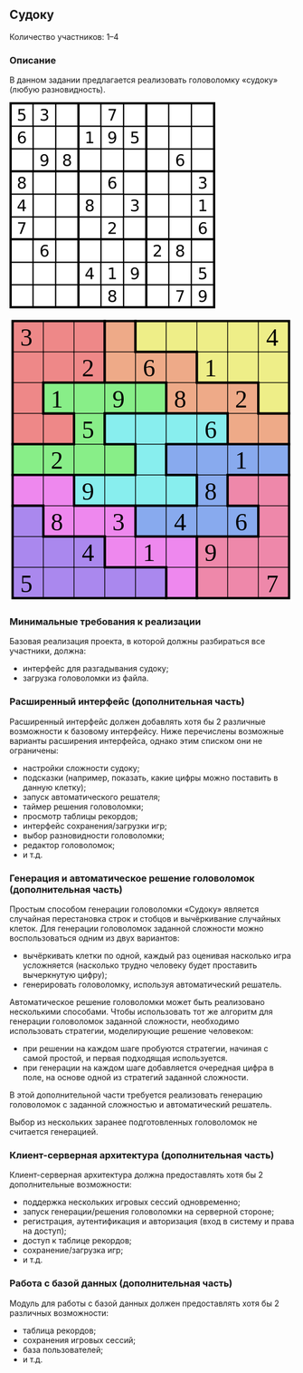 Судоку
--------

Количество участников: 1–4

### Описание

В данном задании предлагается реализовать головоломку «судоку» (любую разновидность).

![Оригинальная головоломка.](images/sudoku.png)

![Разновидность Jigsaw Sudoku.](images/jigsaw_sudoku.png)

### Минимальные требования к реализации

Базовая реализация проекта, в которой должны разбираться все участники, должна:

- интерфейс для разгадывания судоку;
- загрузка головоломки из файла.

### Расширенный интерфейс (дополнительная часть)

Расширенный интерфейс должен добавлять хотя бы 2 различные возможности к базовому интерфейсу.
Ниже перечислены возможные варианты расширения интерфейса, однако этим списком они не ограничены:

- настройки сложности судоку;
- подсказки (например, показать, какие цифры можно поставить в данную клетку);
- запуск автоматического решателя;
- таймер решения головоломки;
- просмотр таблицы рекордов;
- интерфейс сохранения/загрузки игр;
- выбор разновидности головоломки;
- редактор головоломок;
- и т.д.

### Генерация и автоматическое решение головоломок (дополнительная часть)

Простым способом генерации головоломки «Судоку» является случайная перестановка строк и стобцов и
вычёркивание случайных клеток. Для генерации головоломок заданной сложности можно воспользоваться
одним из двух вариантов:

- вычёркивать клетки по одной, каждый раз оценивая насколько игра усложняется
  (насколько трудно человеку будет проставить вычеркнутую цифру);
- генерировать головоломку, используя автоматический решатель.

Автоматическое решение головоломки может быть реализовано несколькими способами. Чтобы использовать тот же алгоритм
для генерации головоломок заданной сложности, необходимо использовать стратегии, моделирующие решение человеком:

- при решении на каждом шаге пробуются стратегии, начиная с самой простой, и первая подходящая используется.
- при генерации на каждом шаге добавляется очередная цифра в поле, на основе одной из стратегий заданной сложности.

В этой дополнительной части требуется реализовать генерацию головоломок с заданной сложностью и автоматический решатель.

Выбор из нескольких заранее подготовленных головоломок не считается генерацией.

### Клиент-серверная архитектура (дополнительная часть)

Клиент-серверная архитектура должна предоставлять хотя бы 2 дополнительные возможности:

- поддержка нескольких игровых сессий одновременно;
- запуск генерации/решения головоломки на серверной стороне;
- регистрация, аутентификация и авторизация (вход в систему и права на доступ);
- доступ к таблице рекордов;
- сохранение/загрузка игр;
- и т.д.

### Работа с базой данных (дополнительная часть)

Модуль для работы с базой данных должен предоставлять хотя бы 2 различных возможности:

- таблица рекордов;
- сохранения игровых сессий;
- база пользователей;
- и т.д.


